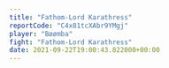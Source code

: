 ```yaml
---
title: "Fathom-Lord Karathress"
reportCode: "C4x81tcXAbr9YMgj"
player: "Bøømba"
fight: "Fathom-Lord Karathress"
date: 2021-09-22T19:00:43.822000+00:00
---
```

